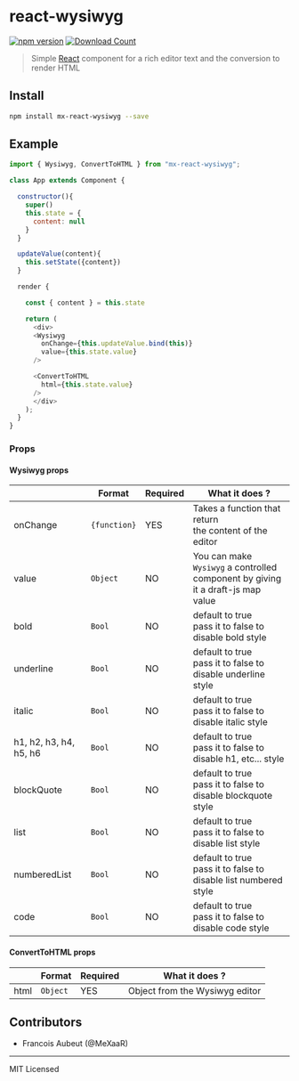 # react-wysiwyg

[![npm version](https://badge.fury.io/js/mx-react-wysiwyg.svg)](https://badge.fury.io/js/mx-react-wysiwyg.svg)
[![Download Count](https://img.shields.io/npm/dm/mx-react-wysiwyg.svg?style=flat-square)](https://www.npmjs.com/package/mx-react-wysiwyg)

> Simple [React](http://facebook.github.io/react/index.html) component for
> a rich editor text and the conversion to render HTML

## Install

```bash
npm install mx-react-wysiwyg --save
```

## Example

```javascript
import { Wysiwyg, ConvertToHTML } from "mx-react-wysiwyg";

class App extends Component {

  constructor(){
    super()
    this.state = {
      content: null
    }
  }

  updateValue(content){
    this.setState({content})
  }

  render {

    const { content } = this.state

    return (
      <div>
      <Wysiwyg
        onChange={this.updateValue.bind(this)}
        value={this.state.value}
      />

      <ConvertToHTML
        html={this.state.value}
      />
      </div>
    );
  }
}
```

### Props

#### Wysiwyg props

|       |Format|Required|What it does ?|
|-------|-------|-------|-------|
|onChange|`{function}`| YES | Takes a function that return <br/>the content of the editor
|value|`Object`| NO | You can make `Wysiwyg` a controlled <br/> component by giving it a draft-js map value
|bold|`Bool`| NO | default to true <br/> pass it to false to disable bold style
|underline|`Bool`| NO | default to true <br/> pass it to false to disable underline style
|italic|`Bool`| NO | default to true <br/> pass it to false to disable italic style
|h1, h2, h3, h4, h5, h6|`Bool`| NO | default to true <br/> pass it to false to disable h1, etc... style
|blockQuote|`Bool`| NO | default to true <br/> pass it to false to disable blockquote style
|list|`Bool`| NO | default to true <br/> pass it to false to disable list style
|numberedList|`Bool`| NO | default to true <br/> pass it to false to disable list numbered style
|code|`Bool`| NO | default to true <br/> pass it to false to disable code style

#### ConvertToHTML props

|       |Format|Required|What it does ?|
|-------|-------|-------|-------|
|html|`Object`| YES | Object from the Wysiwyg editor


## Contributors

* Francois Aubeut (@MeXaaR)


---

MIT Licensed
